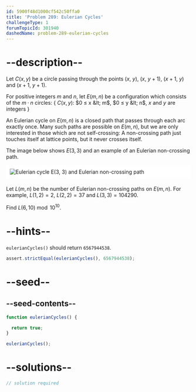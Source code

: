 ```yaml
---
id: 5900f48d1000cf542c50ffa0
title: 'Problem 289: Eulerian Cycles'
challengeType: 1
forumTopicId: 301940
dashedName: problem-289-eulerian-cycles
---
```


# --description--

Let $C(x,y)$ be a circle passing through the points ($x$, $y$), ($x$, $y + 1$), ($x + 1$, $y$) and ($x + 1$, $y + 1$).

For positive integers $m$ and $n$, let $E(m,n)$ be a configuration which consists of the $m·n$ circles: { $C(x,y)$: $0 ≤ x &lt; m$, $0 ≤ y &lt; n$, $x$ and $y$ are integers }

An Eulerian cycle on $E(m,n)$ is a closed path that passes through each arc exactly once. Many such paths are possible on $E(m,n)$, but we are only interested in those which are not self-crossing: A non-crossing path just touches itself at lattice points, but it never crosses itself.

The image below shows $E(3,3)$ and an example of an Eulerian non-crossing path.

<img alt="Eulerian cycle E(3, 3) and Eulerian non-crossing path" src="https://cdn.freecodecamp.org/curriculum/project-euler/eulerian-cycles.gif" style="background-color: white; padding: 10px; display: block; margin-right: auto; margin-left: auto; margin-bottom: 1.2rem;" />

Let $L(m,n)$ be the number of Eulerian non-crossing paths on $E(m,n)$. For example, $L(1,2) = 2$, $L(2,2) = 37$ and $L(3,3) = 104290$.

Find $L(6,10)\bmod {10}^{10}$.

# --hints--

`eulerianCycles()` should return `6567944538`.

```js
assert.strictEqual(eulerianCycles(), 6567944538);
```

# --seed--

## --seed-contents--

```js
function eulerianCycles() {

  return true;
}

eulerianCycles();
```

# --solutions--

```js
// solution required
```
